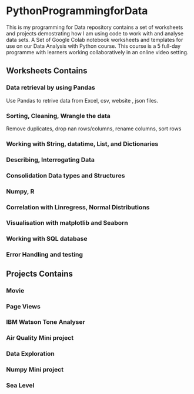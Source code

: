 # PythonProgrammingforData
This is my programming for Data repository contains a set of worksheets and projects demostrating how I am using code to work with and analyse data sets. A Set of Google Colab notebook worksheets and templates for use on our Data Analysis with Python course. This course is a 5 full-day programme with learners working collaboratively in an online video setting.
## Worksheets Contains
### Data retrieval by using Pandas 
Use Pandas to retrive data from Excel, csv, website , json files.
### Sorting, Cleaning, Wrangle the data 
Remove duplicates, drop nan rows/columns, rename columns, sort rows
### Working with String, datatime, List, and Dictionaries 
### Describing, Interrogating Data 
### Consolidation Data types and Structures
### Numpy, R
### Correlation with Linregress, Normal Distributions
### Visualisation with matplotlib and Seaborn
### Working with SQL database 
### Error Handling and testing 

## Projects Contains
### Movie 
### Page Views 
### IBM Watson Tone Analyser
### Air Quality Mini project
### Data Exploration
### Numpy Mini project
### Sea Level
  